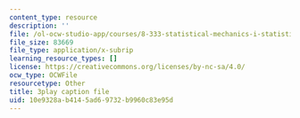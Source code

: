 ```yaml
---
content_type: resource
description: ''
file: /ol-ocw-studio-app/courses/8-333-statistical-mechanics-i-statistical-mechanics-of-particles-fall-2013/10e9328ab4145ad69732b9960c83e95d_34lmLIYpkYQ.vtt
file_size: 83669
file_type: application/x-subrip
learning_resource_types: []
license: https://creativecommons.org/licenses/by-nc-sa/4.0/
ocw_type: OCWFile
resourcetype: Other
title: 3play caption file
uid: 10e9328a-b414-5ad6-9732-b9960c83e95d
---
```

